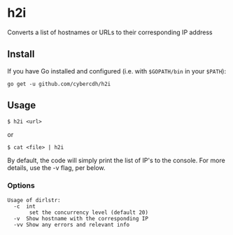 # h2i

Converts a list of hostnames or URLs to their corresponding IP address


## Install

If you have Go installed and configured (i.e. with `$GOPATH/bin` in your `$PATH`):

```
go get -u github.com/cybercdh/h2i
```

## Usage

```
$ h2i <url>
```
or 
```
$ cat <file> | h2i
```

By default, the code will simply print the list of IP's to the console. For more details, use the -v flag, per below.

### Options

```
Usage of dirlstr:
  -c  int
       set the concurrency level (default 20)
  -v  Show hostname with the corresponding IP
  -vv Show any errors and relevant info
```